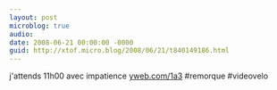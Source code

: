 ```yaml
---
layout: post
microblog: true
audio: 
date: 2008-06-21 00:00:00 -0000
guid: http://xtof.micro.blog/2008/06/21/t840149186.html
---
```

j'attends 11h00 avec impatience [yweb.com/1a3](http://yweb.com/1a3) #remorque #videovelo
